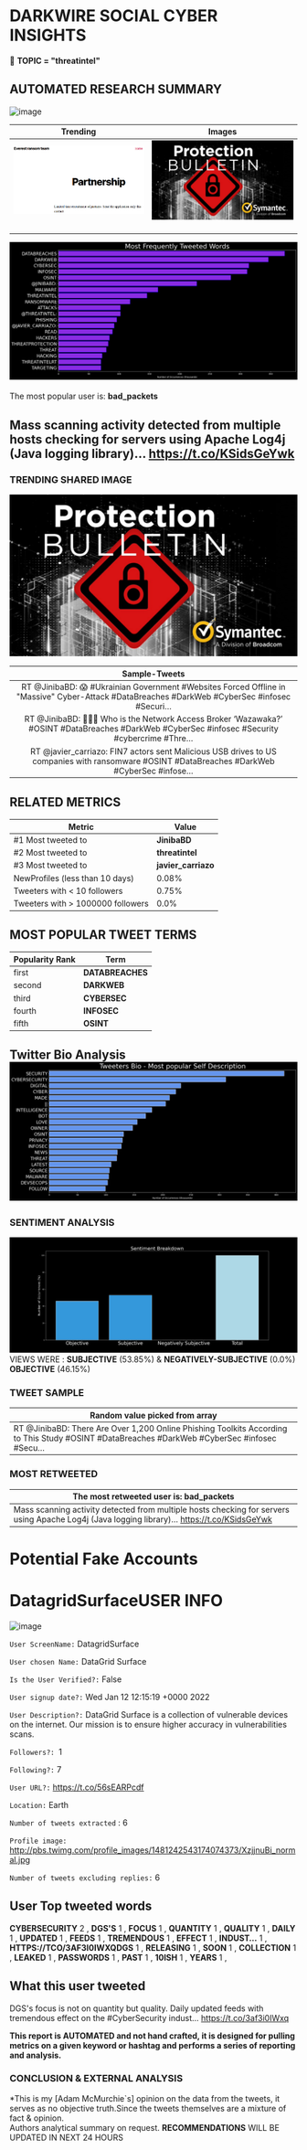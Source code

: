 # DARKWIRE SOCIAL CYBER INSIGHTS 
&#x1F34E; **TOPIC = "threatintel"**

## AUTOMATED RESEARCH SUMMARY
  ![image](darkLogo.png)   

|  Trending  |   Images | 
:-------------------------:|:-------------------------:
|  ![image](assets/threatintel/imageFile1.jpg)     <img width=200/> | ![image](assets/threatintel/imageFile2.jpg) <img width=200/> |   
 
 
![image](assets/threatintel/TWEETS.png)
<br></br>
The most popular user is: **bad_packets**  
 

## Mass scanning activity detected from multiple hosts checking for servers using Apache Log4j (Java logging library)… https://t.co/KSidsGeYwk 

  




### TRENDING SHARED IMAGE

![image](assets/threatintel/twitterPostedImage.png)



|                **Sample-Tweets**        |
| :-------------: |
| RT @JinibaBD: 😱 #Ukrainian Government #Websites Forced Offline in "Massive" Cyber-Attack #DataBreaches #DarkWeb #CyberSec #infosec #Securi… |
| RT @JinibaBD: 👏👏👏 Who is the Network Access Broker ‘Wazawaka?’ #OSINT #DataBreaches #DarkWeb #CyberSec #infosec #Security #cybercrime #Thre… |
| RT @javier_carriazo: FIN7 actors sent Malicious USB drives to US companies with ransomware #OSINT #DataBreaches #DarkWeb #CyberSec #infose… |

## RELATED METRICS<br>
| Metric | Value |
| ------------- | ------------- |
| #1 Most tweeted to  | **JinibaBD** |
| #2 Most tweeted to  | **threatintel** |
| #3 Most tweeted to  | **javier_carriazo** |
| NewProfiles (less than 10 days) | 0.08%  |
| Tweeters with < 10 followers  | 0.75%|
| Tweeters with > 1000000 followers  | 0.0%  |



## MOST POPULAR TWEET TERMS 


| Popularity Rank  | Term |
| ------------- | ------------- |
| first  | **DATABREACHES**  |
| second  | **DARKWEB**  |
| third  | **CYBERSEC** |
| fourth  | **INFOSEC**  |
| fifth  | **OSINT**  |


## Twitter Bio Analysis![image](assets/threatintel/BIO.png)
### SENTIMENT ANALYSIS
![image](assets/threatintel/sentiment.png)
VIEWS WERE : **SUBJECTIVE**  (53.85%) & **NEGATIVELY-SUBJECTIVE** (0.0%) **OBJECTIVE** (46.15%)

### TWEET SAMPLE 
| Random value picked from array |
| ------------- |
|RT @JinibaBD: There Are Over 1,200 Online Phishing Toolkits According to This Study #OSINT #DataBreaches #DarkWeb #CyberSec #infosec #Secu… |

### MOST RETWEETED 

| The most retweeted user is: **bad_packets**  |
| ------------- |
| Mass scanning activity detected from multiple hosts checking for servers using Apache Log4j (Java logging library)… https://t.co/KSidsGeYwk |

# Potential Fake Accounts
 
# DatagridSurfaceUSER INFO
![image](http://pbs.twimg.com/profile_images/1481242543174074373/XzjjnuBi_normal.jpg)
 
`User ScreenName:` DatagridSurface 
 
`User chosen Name:` DataGrid Surface 
 
`Is the User Verified?:` False 
 
`User signup date?:` Wed Jan 12 12:15:19 +0000 2022 
 
`User Description?:` DataGrid Surface is a collection of vulnerable devices on the internet. Our mission is to ensure higher accuracy in vulnerabilities scans. 
 
`Followers?: `1 
 
`Following?:` 7 
 
`User URL?:` https://t.co/56sEARPcdf 
 
`Location:` Earth 
 
`Number of tweets extracted`  : 6 
 
`Profile image:` http://pbs.twimg.com/profile_images/1481242543174074373/XzjjnuBi_normal.jpg 
 
`Number of tweets excluding replies:` 6 
 

 

 
## User Top tweeted words 
 
**CYBERSECURITY** 2 , **DGS'S** 1 , **FOCUS** 1 , **QUANTITY** 1 , **QUALITY** 1 , **DAILY** 1 , **UPDATED** 1 , **FEEDS** 1 , **TREMENDOUS** 1 , **EFFECT** 1 , **INDUST…** 1 , **HTTPS://TCO/3AF3I0IWXQDGS** 1 , **RELEASING** 1 , **SOON** 1 , **COLLECTION** 1 , **LEAKED** 1 , **PASSWORDS** 1 , **PAST** 1 , **10ISH** 1 , **YEARS** 1 , 
 
## What this user tweeted
 
DGS's focus is not on quantity but quality. Daily updated feeds with tremendous effect on the #CyberSecurity indust… https://t.co/3af3i0IWxq
 

<b> This report is AUTOMATED and not hand crafted, it is designed for pulling metrics on a given keyword or hashtag and performs a series of reporting and analysis.</b>  
### CONCLUSION & EXTERNAL ANALYSIS

*This is my [Adam McMurchie`s] opinion on the data from the tweets, it serves as no objective truth.Since the tweets themselves are a mixture of fact & opinion.<br>
Authors analytical summary on request.
**RECOMMENDATIONS** WILL BE UPDATED IN NEXT  24 HOURS <br>